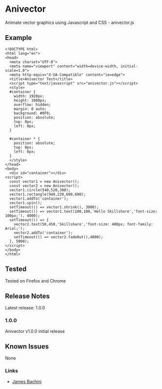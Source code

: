 # Anivector
 Animate vector graphics using Javascript and CSS - anivector.js

## Example

```
<!DOCTYPE html>
<html lang="en">
<head>
  <meta charset="UTF-8">
  <meta name="viewport" content="width=device-width, initial-scale=1.0">
  <meta http-equiv="X-UA-Compatible" content="ie=edge">
  <title>Anivector Test</title>
  <script type="text/javascript" src="anivector.js"></script>
  <style>
  #container {
    width: 1920px;
    height: 1080px;
    overflow: hidden;
    margin: 0 auto;
    background: #0F0;
    position: absolute;
    top: 0px;
    left: 0px;
  }

  #container * {
    position: absolute;
    top: 0px;
    left: 0px;
  }
  </style>
</head>
<body>
  <div id="container"></div>
<script>
  const vector1 = new Anivector();
  const vector2 = new Anivector();
  vector1.circle(540,520,300);
  vector1.rectangle(940,220,600,600);
  vector1.addTo('container');
  vector1.spin();
  setTimeout(() => vector1.shrink(), 3000);
  setTimeout(() => vector1.text(100,100,'Hello Skillshare','font-size: 100px;'), 4000);
  setTimeout(() => {
    vector2.text(50,450,'Skillshare','font-size: 400px; font-family: Arial;');
    vector2.addTo('container');
    setTimeout(() => vector2.fadeOut(),4000);
  }, 5000);
</script>
</body>
</html>
```

## Tested
Tested on Firefox and Chrome


## Release Notes

Latest release: 1.0.0

### 1.0.0

Anivector v1.0.0 initial release

## Known Issues

None

### Links

* [James Bachini](https://jamesbachini.com)
